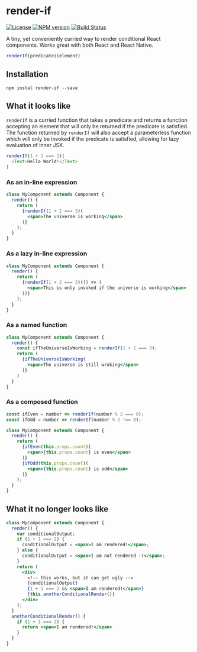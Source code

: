 # render-if
[![License](http://img.shields.io/badge/license-MIT-blue.svg?style=flat)](https://npmjs.org/package/render-if)
[![NPM version](http://img.shields.io/npm/v/render-if.svg?style=flat)](https://npmjs.org/package/render-if)
[![Build Status](http://img.shields.io/travis/ajwhite/render-if.svg?style=flat)](http://travis-ci.org/ajwhite/render-if)

A tiny, yet conveniently curried way to render conditional React components. Works great with both React and React Native.

```js
renderIf(predicate)(element)
```

## Installation

```
npm instal render-if --save
```


## What it looks like

`renderIf` is a curried function that takes a predicate and returns a function accepting an element that will only be returned if the predicate is satisfied.
The function returned by `renderIf` will also accept a parameterless function which will only be invoked if the predicate is satisfied, allowing for lazy evaluation of inner JSX.

```js
renderIf(1 + 1 === 2)(
  <Text>Hello World!</Text>
)
```

### As an in-line expression

```jsx
class MyComponent extends Component {
  render() {
    return (
      {renderIf(1 + 2 === 3)(
        <span>The universe is working</span>
      )}
    );
  }
}
```

### As a lazy in-line expression

```jsx
class MyComponent extends Component {
  render() {
    return (
      {renderIf(1 + 2 === 3)(() => (
        <span>This is only invoked if the universe is working</span>
      ))}
    );
  }
}
```

### As a named function

```jsx
class MyComponent extends Component {
  render() {
    const ifTheUniverseIsWorking = renderIf(1 + 2 === 3);
    return (
      {ifTheUniverseIsWorking(
        <span>The universe is still wroking</span>
      )}
    )
  }
}
```

### As a composed function
```jsx
const ifEven = number => renderIf(number % 2 === 0);
const ifOdd = number => renderIf(number % 2 !== 0);

class MyComponent extends Component {
  render() {
    return (
      {ifEven(this.props.count)(
        <span>{this.props.count} is even</span>
      )}
      {ifOdd(this.props.count)(
        <span>{this.props.count} is odd</span>
      )}
    );
  }
}
```

## What it no longer looks like

```jsx
class MyComponent extends Component {
  render() {
    var conditionalOutput;
    if (1 + 1 === 2) {
      conditionalOutput = <span>I am rendered!</span>;
    } else {
      conditionalOutput = <span>I am not rendered :(</span>;
    }
    return (
      <div>
        <!-- this works, but it can get ugly -->
        {conditionalOutput}
        {1 + 1 === 2 && <span>I am rendered!</span>}
        {this.anotherConditionalRender()}
      </div>
    );
  }
  anotherConditionalRender() {
    if (1 + 1 === 2) {
      return <span>I am rendered!</span>
    }
  }
}
```
